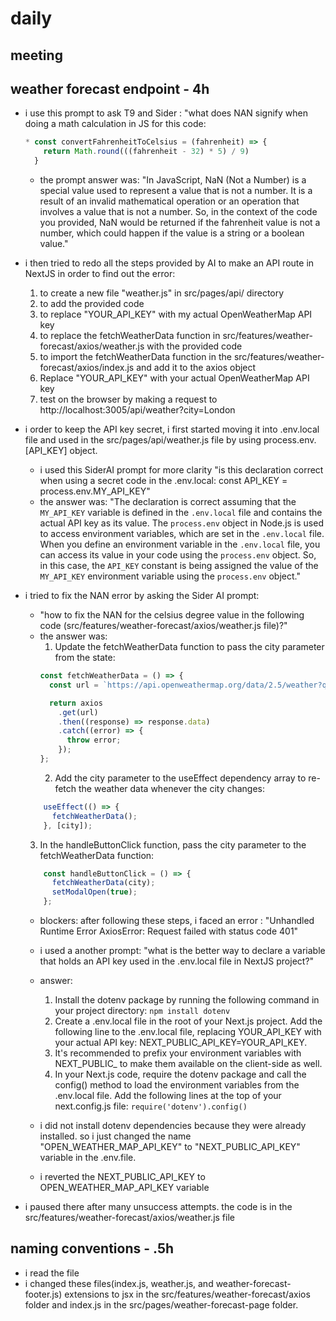 # daily

## meeting

## weather forecast endpoint - 4h
* i use this prompt to ask T9 and Sider : "what does NAN signify when doing a math calculation in JS for this code:  
  ```js
  * const convertFahrenheitToCelsius = (fahrenheit) => {
      return Math.round(((fahrenheit - 32) * 5) / 9)
    }
    ```
    * the prompt answer was: "In JavaScript, NaN (Not a Number) is a special value used to represent a value that is not a number. It is a result of an invalid mathematical operation or an operation that involves a value that is not a number. So, in the context of the code you provided, NaN would be returned if the fahrenheit value is not a number, which could happen if the value is a string or a boolean value."

* i then tried to redo all the steps provided by AI to make an API route in NextJS in order to find out the error:
  1. to create a new file "weather.js" in src/pages/api/ directory
  2. to add the provided code
  3. to replace "YOUR_API_KEY" with my actual OpenWeatherMap API key
  4. to replace the fetchWeatherData function in src/features/weather-forecast/axios/weather.js  with the provided code
  5. to import the fetchWeatherData function in the src/features/weather-forecast/axios/index.js and add it to the axios object
  6. Replace "YOUR_API_KEY" with your actual OpenWeatherMap API key
  7. test on the browser by making a request to http://localhost:3005/api/weather?city=London
   
* i order to keep the API key secret, i first started moving it into .env.local file and used in the src/pages/api/weather.js file by using process.env.[API_KEY] object.
  * i used this SiderAI prompt for more clarity "is this declaration correct when using a secret code in the .env.local: const API_KEY = process.env.MY_API_KEY" 
  * the answer was: "The declaration is correct assuming that the `MY_API_KEY` variable is defined in the `.env.local` file and contains the actual API key as its value. The `process.env` object in Node.js is used to access environment variables, which are set in the `.env.local` file. When you define an environment variable in the `.env.local` file, you can access its value in your code using the `process.env` object. So, in this case, the `API_KEY` constant is being assigned the value of the `MY_API_KEY` environment variable using the `process.env` object."

* i tried to fix the NAN error by asking the Sider AI prompt:
  * "how to fix the NAN for the celsius degree value in the following code (src/features/weather-forecast/axios/weather.js file)?"
  * the answer was: 
    1. Update the fetchWeatherData function to pass the city parameter from the state:
    ```js
    const fetchWeatherData = () => {
      const url = `https://api.openweathermap.org/data/2.5/weather?q=${city}&appid=${API_KEY}`;

      return axios
        .get(url)
        .then((response) => response.data)
        .catch((error) => {
          throw error;
        });
    };
    ```
    2. Add the city parameter to the useEffect dependency array to re-fetch the weather data whenever the city changes:
   ```js
       useEffect(() => {
         fetchWeatherData();
       }, [city]);
   ```
    3. In the handleButtonClick function, pass the city parameter to the fetchWeatherData function:
   ```js
       const handleButtonClick = () => {
         fetchWeatherData(city);
         setModalOpen(true);
       };
   ```
   * blockers: after following these steps, i faced an error : "Unhandled Runtime Error
AxiosError: Request failed with status code 401"
   * i used a another prompt: "what is the better way to declare a variable that holds an API key used in the .env.local file in NextJS project?"
   * answer: 
     1. Install the dotenv package by running the following command in your project directory: `npm install dotenv` 
     2. Create a .env.local file in the root of your Next.js project. Add the following line to the .env.local file, replacing YOUR_API_KEY with your actual API key: NEXT_PUBLIC_API_KEY=YOUR_API_KEY. 
     3. It's recommended to prefix your environment variables with NEXT_PUBLIC_ to make them available on the client-side as well.
     4. In your Next.js code, require the dotenv package and call the config() method to load the environment variables from the .env.local file. Add the following lines at the top of your next.config.js file: `require('dotenv').config()`

   * i did not install dotenv dependencies because they were already installed. so i just changed the name "OPEN_WEATHER_MAP_API_KEY" to "NEXT_PUBLIC_API_KEY" variable in the .env.file.
   * i reverted the NEXT_PUBLIC_API_KEY to OPEN_WEATHER_MAP_API_KEY variable
* i paused there after many unsuccess attempts. the code is in the src/features/weather-forecast/axios/weather.js file

## naming conventions - .5h
* i read the file
* i changed these files(index.js, weather.js, and weather-forecast-footer.js) extensions to jsx in the src/features/weather-forecast/axios folder and index.js in the src/pages/weather-forecast-page folder.